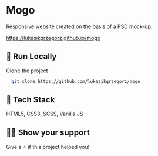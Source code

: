 #  Mogo

Responsive website created on the basis of a PSD mock-up.

https://lukasikgrzegorz.github.io/mogo

## 🚀 Run Locally

Clone the project

```bash
  git clone https://github.com/lukasikgrzegorz/mogo
```

## 📝 Tech Stack

HTML5, CSS3, SCSS, Vanilla JS

## 👨‍🚀 Show your support
Give a ⭐️ if this project helped you!
